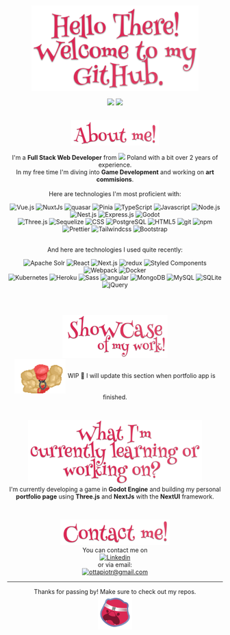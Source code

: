 <p align="center" id="hello">
  <img src="welcome_to_github.png" alt="Welcome to Peter's Otta github" title="Welcome to Peter's Otta github" height="200" />
</p>

<div align="center">
  <picture>
    <source
      height=140
      srcset="https://github-readme-stats.vercel.app/api/top-langs/?username=PiotrOtta&size_weight=0.5&count_weight=0.5&theme=one_dark_pro&layout=compact&card_width=300&hide_border=true"
      media="(prefers-color-scheme: dark)"
    />
    <source
      height=140
      srcset="https://github-readme-stats.vercel.app/api/top-langs/?username=PiotrOtta&size_weight=0.5&count_weight=0.5&theme=catppuccin_latte&layout=compact&card_width=300&hide_border=true"
      media="(prefers-color-scheme: light)"
    />
    <img height=140 src="https://github-readme-stats.vercel.app/api/top-langs/?username=PiotrOtta&size_weight=0.5&count_weight=0.5&theme=one_dark_pro&layout=compact&card_width=300&hide_border=true" />
  </picture>

  <picture>
    <source
      height=140
      srcset="https://github-readme-stats.vercel.app/api/top-langs/?username=PiotrOtta&size_weight=0.5&count_weight=0.5&theme=one_dark_pro&layout=compact&card_width=300&hide_border=true"
      media="(prefers-color-scheme: dark)"
    />
    <source
      height=140
      srcset="https://github-readme-stats.vercel.app/api/top-langs/?username=PiotrOtta&size_weight=0.5&count_weight=0.5&theme=catppuccin_latte&layout=compact&card_width=300&hide_border=true"
      media="(prefers-color-scheme: light)"
    />
    <img height=140 src="https://github-readme-stats.vercel.app/api/top-langs/?username=PiotrOtta&size_weight=0.5&count_weight=0.5&theme=one_dark_pro&layout=compact&card_width=300&hide_border=true" />
  </picture>
</div>

<br />

<p align="center" id="about_me">
  <img src="about_me.png" alt="About me" title="About me" height="60" />
</p>

<p align=center>
I'm a <b>Full Stack Web Developer</b> from <img src="https://cdn-icons-png.flaticon.com/512/330/330474.png" width="14"/> Poland with a bit over 2 years of experience.<br />In my free time I'm diving into <b>Game Development</b> and working on <b>art commisions</b>.
<br /><br />
Here are technologies I'm most proficient with:
</p>

<div align=center>
  <img alt="Vue.js" height=18 src="https://img.shields.io/badge/-Vue.js-4FC08D?style=flat&logo=vue.js&logoColor=white" />
  <img alt="NuxtJs" height=18 src="https://img.shields.io/badge/-Nuxt.js-00DC82?style=flat&logo=nuxtdotjs&logoColor=white" />
  <img alt="quasar" height=18 src="https://img.shields.io/badge/-quasar-050A14?style=flat&logo=quasar&logoColor=white" />
  <img alt="Pinia" height=18 src="https://img.shields.io/badge/-Pinia-ffd859?style=flat" />
  <img alt="TypeScript" height=18 src="https://img.shields.io/badge/-TypeScript-007ACC?style=flat&logo=typescript&logoColor=white" />
  <img alt="Javascript" height=18 src="https://img.shields.io/badge/-Javascript-F7DF1E?style=flat&logo=javascript&logoColor=black" />
  <img alt="Node.js" height=18 src="https://img.shields.io/badge/-Node.js-43853d?style=flat&logo=Node.js&logoColor=white" />
  <img alt="Nest.js" height=18 src="https://img.shields.io/badge/-Nest.js-E0234E?style=flat&logo=nestjs&logoColor=white" />
  <img alt="Express.js" height=18 src="https://img.shields.io/badge/-Express.js-000000?style=flat&logo=express&logoColor=white" />
  <img alt="Godot" height=18 src="https://img.shields.io/badge/-Godot-478CBF?style=flat&logo=godotengine&logoColor=white" />
  <br />
  <img alt="Three.js" height=18 src="https://img.shields.io/badge/-Three.js-000000?style=flat&logo=threedotjs&logoColor=white" />
  <img alt="Sequelize" height=18 src="https://img.shields.io/badge/-Sequelize-52B0E7?style=flat&logo=sequelize&logoColor=white" />
  <img alt="CSS" height=18 src="https://img.shields.io/badge/-CSS-1572B6?style=flat&logo=css3&logoColor=white" />
  <img alt="PostgreSQL" height=18 src="https://img.shields.io/badge/-PostgreSQL-4169E1?style=flat&logo=PostgreSQL&logoColor=white" />
  <img alt="HTML5" height=18 src="https://img.shields.io/badge/-HTML5-E34F26?style=flat&logo=html5&logoColor=white" />
  <img alt="git" height=18 src="https://img.shields.io/badge/-Git-F05032?style=flat&logo=git&logoColor=white" />
  <img alt="npm" height=18 src="https://img.shields.io/badge/-NPM-CB3837?style=flat&logo=npm&logoColor=white" />
  <img alt="Prettier" height=18 src="https://img.shields.io/badge/-Prettier-F7B93E?style=flat&logo=prettier&logoColor=white" />
  <img alt="Tailwindcss" height=18 src="https://img.shields.io/badge/-Tailwindcss-06B6D4?style=flat&logo=tailwindcss&logoColor=white" />
  <img alt="Bootstrap" height=18 src="https://img.shields.io/badge/-Bootstrap-7952B3?style=flat&logo=bootstrap&logoColor=white" />
</div>

<br />
<p align=center>
And here are technologies I used quite recently:
</p>
<div align=center>
  <img alt="Apache Solr" height=18 src="https://img.shields.io/badge/-Apache Solr-D9411E?style=flat&logo=apachesolr&logoColor=white" />
  <img alt="React" height=18 src="https://img.shields.io/badge/-React-61DAFB?style=flat&logo=react&logoColor=black" />
  <img alt="Next.js" height=18 src="https://img.shields.io/badge/-Next.js-000000?style=flat&logo=nextdotjs&logoColor=white" />
  <img alt="redux" height=18 src="https://img.shields.io/badge/-Redux-764ABC?style=flat&logo=redux&logoColor=white" />
  <img alt="Styled Components" height=18 src="https://img.shields.io/badge/-Styled_Components-DB7093?style=flat&logo=styled-components&logoColor=white" />
  <img alt="Webpack" height=18 src="https://img.shields.io/badge/-Webpack-8DD6F9?style=flat&logo=webpack&logoColor=black" /> 
  <img alt="Docker" height=18 src="https://img.shields.io/badge/-Docker-46a2f1?style=flat&logo=docker&logoColor=white" />
  <br />
  <img alt="Kubernetes" height=18 src="https://img.shields.io/badge/-Kubernetes-326CE5?style=flat&logo=kubernetes&logoColor=white" />
  <img alt="Heroku" height=18 src="https://img.shields.io/badge/-Heroku-430098?style=flat&logo=heroku&logoColor=white" />
  <img alt="Sass" height=18 src="https://img.shields.io/badge/-Sass-CC6699?style=flat&logo=sass&logoColor=white" />
  <img alt="angular" height=18 src="https://img.shields.io/badge/-Angular-DD0031?style=flat&logo=angular&logoColor=white" />
  <img alt="MongoDB" height=18 src="https://img.shields.io/badge/-MongoDB-13aa52?style=flat&logo=mongodb&logoColor=white" />
  <img alt="MySQL" height=18 src="https://img.shields.io/badge/-MySQL-4479A1?style=flat&logo=mysql&logoColor=white" />
  <img alt="SQLite" height=18 src="https://img.shields.io/badge/-SQLite-003B57?style=flat&logo=sqlite&logoColor=white" />
  <img alt="jQuery" height=18 src="https://img.shields.io/badge/-jQuery-0769AD?style=flat&logo=jquery&logoColor=white" />
</div>

<br /><br />

<p align="center" id="showcase">
  <img src="showcase.png" alt="Showcase of some of my work" title="Showcase of some of my work" height="100" /> <br />
  <img src="buffMario.gif" align=center height=80 alt="Source: My repo -> MuscleMario game" title="Source: My repo -> MuscleMario game"/>
  WIP 🚧 I will update this section when portfolio app is finished.
  <br />
</p>

<br />
<p align="center" id="learing_or_working">
  <img src="what_currently_learning.png" alt="What I'm currently working on or learning" title="What I'm currently working on or learning" height="150" /> <br />
  I'm currently developing a game in <b>Godot Engine</b> and building my personal <b>portfolio page</b> using <b>Three.js</b> and <b>NextJs</b> with the <b>NextUI</b> framework.
</p>

<br />
<p align="center" id="contact_me">
  <img src="contact_me.png" alt="Piotr Otta logo" title="Piotr Otta logo" height="60" />
  <br />
  You can contact me on<br />
  <a href="https://www.linkedin.com/in/piotr-otta/" target="_blank"><img alt="Linkedin" src="https://img.shields.io/badge/Linkedin-0A66C2.svg?&style=for-the-badge"/></a><br />
  or via email: <br /> 
  <a href= "mailto: ottapiotr@gmail.com"> 
      <img alt="ottapiotr@gmail.com" src="https://img.shields.io/badge/mail-EA4335.svg?&style=for-the-badge&logo=Gmail&logoColor=white"/>
   </a>
</p>

---

<p align=center>
  Thanks for passing by! Make sure to check out my repos.
  <br /><img src="logoSmall.png" alt="Peter logo" title="Peter logo" height="80" />
</p>
